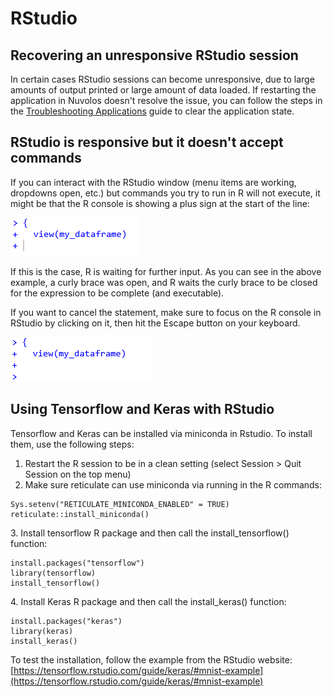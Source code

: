 # RStudio

## Recovering an unresponsive RStudio session

In certain cases RStudio sessions can become unresponsive, due to large amounts of output printed or large amount of data loaded. If restarting the application in Nuvolos doesn't resolve the issue, you can follow the steps in the [Troubleshooting Applications](troubleshooting-applications.md#clearing-user-application-settings) guide to clear the application state.

## RStudio is responsive but it doesn't accept commands

If you can interact with the RStudio window (menu items are working, dropdowns open, etc.) but commands you try to run in R will not execute, it might be that the R console is showing a plus sign at the start of the line:

![R waiting for further input](<../../.gitbook/assets/Screenshot 2021-10-31 103625.png>)

If this is the case, R is waiting for further input. As you can see in the above example, a curly brace was open, and R waits the curly brace to be closed for the expression to be complete (and executable).

If you want to cancel the statement, make sure to focus on the R console in RStudio by clicking on it, then hit the Escape button on your keyboard.

![After the cancelled statement](<../../.gitbook/assets/Screenshot 2021-10-31 103918.png>)

## Using Tensorflow and Keras with RStudio

Tensorflow and Keras can be installed via miniconda in Rstudio. To install them, use the following steps:

1. Restart the R session to be in a clean setting (select Session > Quit Session on the top menu)
2. Make sure reticulate can use miniconda via running in the R commands:

```
Sys.setenv("RETICULATE_MINICONDA_ENABLED" = TRUE)
reticulate::install_miniconda()
```

3\. Install tensorflow R package and then call the install\_tensorflow() function:

```
install.packages("tensorflow") 
library(tensorflow)
install_tensorflow()
```

4\. Install Keras R package and then call the install\_keras() function:

```
install.packages("keras")
library(keras)
install_keras()
```

To test the installation, follow the example from the RStudio website: [https://tensorflow.rstudio.com/guide/keras/#mnist-example](https://tensorflow.rstudio.com/guide/keras/#mnist-example)
